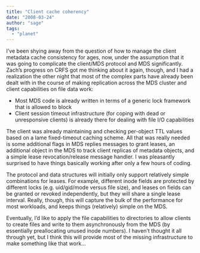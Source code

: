 ```yaml
---
title: "Client cache coherency"
date: "2008-03-24"
author: "sage"
tags: 
  - "planet"
---
```


I’ve been shying away from the question of how to manage the client metadata cache consistency for ages, now, under the assumption that it was going to complicate the client/MDS protocol and MDS significantly. Zach’s progress on CRFS got me thinking about it again, though, and I had a realization the other night that most of the complex parts have already been dealt with in the course of making replication across the MDS cluster and client capabilities on file data work:

- Most MDS code is already written in terms of a generic lock framework that is allowed to block
- Client session timeout infrastructure (for coping with dead or unresponsive clients) is already there for dealing with file I/O capabilities

The client was already maintaining and checking per-object TTL values based on a lame fixed-timeout caching scheme. All that was really needed is some additional flags in MDS replies messages to grant leases, an additional object in the MDS to track client replicas of metadata objects, and a simple lease revocation/release message handler. I was pleasantly surprised to have things basically working after only a few hours of coding.

The protocol and data structures will initially only support relatively simple combinations for leases. For example, different inode fields are protected by different locks (e.g. uid/gid/mode versus file size), and leases on fields can be granted or revoked independently, but they will share a single lease interval. Really, though, this will capture the bulk of the performance for most workloads, and keeps things (relatively) simple on the MDS.

Eventually, I’d like to apply the file capabilities to directories to allow clients to create files and write to them asynchronously from the MDS (by essentially preallocating unused inode numbers). I haven’t thought it all through yet, but I think this will provide most of the missing infrastructure to make something like that work…

